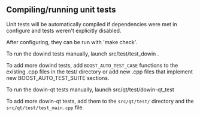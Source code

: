 Compiling/running unit tests
------------------------------------

Unit tests will be automatically compiled if dependencies were met in configure
and tests weren't explicitly disabled.

After configuring, they can be run with 'make check'.

To run the dowind tests manually, launch src/test/test_dowin .

To add more dowind tests, add `BOOST_AUTO_TEST_CASE` functions to the existing
.cpp files in the test/ directory or add new .cpp files that
implement new BOOST_AUTO_TEST_SUITE sections.

To run the dowin-qt tests manually, launch src/qt/test/dowin-qt_test

To add more dowin-qt tests, add them to the `src/qt/test/` directory and
the `src/qt/test/test_main.cpp` file.
